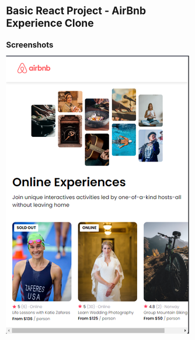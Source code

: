 
# Basic React Project - AirBnb Experience Clone

## Screenshots

![App Screenshot](./project_snapshot.png)

